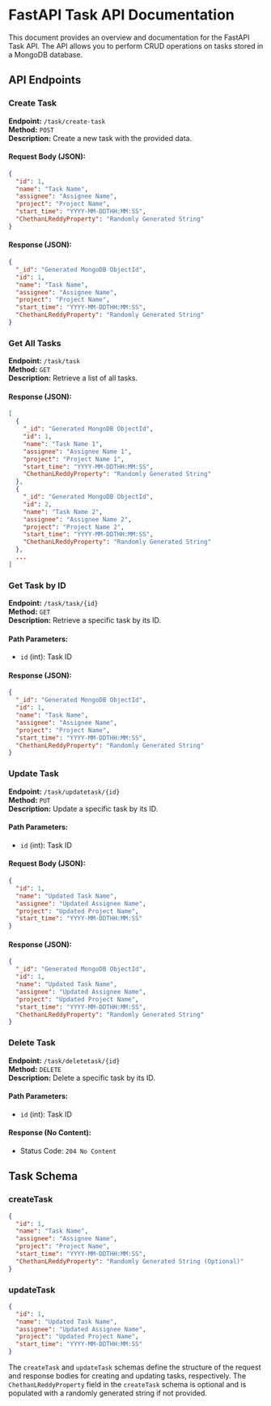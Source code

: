 # FastAPI Task API Documentation

This document provides an overview and documentation for the FastAPI Task API. The API allows you to perform CRUD operations on tasks stored in a MongoDB database.

## API Endpoints

### Create Task

**Endpoint:** `/task/create-task`  
**Method:** `POST`  
**Description:** Create a new task with the provided data.

#### Request Body (JSON):

```json
{
  "id": 1,
  "name": "Task Name",
  "assignee": "Assignee Name",
  "project": "Project Name",
  "start_time": "YYYY-MM-DDTHH:MM:SS",
  "ChethanLReddyProperty": "Randomly Generated String"
}
```

#### Response (JSON):

```json
{
  "_id": "Generated MongoDB ObjectId",
  "id": 1,
  "name": "Task Name",
  "assignee": "Assignee Name",
  "project": "Project Name",
  "start_time": "YYYY-MM-DDTHH:MM:SS",
  "ChethanLReddyProperty": "Randomly Generated String"
}
```

### Get All Tasks

**Endpoint:** `/task/task`  
**Method:** `GET`  
**Description:** Retrieve a list of all tasks.

#### Response (JSON):

```json
[
  {
    "_id": "Generated MongoDB ObjectId",
    "id": 1,
    "name": "Task Name 1",
    "assignee": "Assignee Name 1",
    "project": "Project Name 1",
    "start_time": "YYYY-MM-DDTHH:MM:SS",
    "ChethanLReddyProperty": "Randomly Generated String"
  },
  {
    "_id": "Generated MongoDB ObjectId",
    "id": 2,
    "name": "Task Name 2",
    "assignee": "Assignee Name 2",
    "project": "Project Name 2",
    "start_time": "YYYY-MM-DDTHH:MM:SS",
    "ChethanLReddyProperty": "Randomly Generated String"
  },
  ...
]
```

### Get Task by ID

**Endpoint:** `/task/task/{id}`  
**Method:** `GET`  
**Description:** Retrieve a specific task by its ID.

#### Path Parameters:

- `id` (int): Task ID

#### Response (JSON):

```json
{
  "_id": "Generated MongoDB ObjectId",
  "id": 1,
  "name": "Task Name",
  "assignee": "Assignee Name",
  "project": "Project Name",
  "start_time": "YYYY-MM-DDTHH:MM:SS",
  "ChethanLReddyProperty": "Randomly Generated String"
}
```

### Update Task

**Endpoint:** `/task/updatetask/{id}`  
**Method:** `PUT`  
**Description:** Update a specific task by its ID.

#### Path Parameters:

- `id` (int): Task ID

#### Request Body (JSON):

```json
{
  "id": 1,
  "name": "Updated Task Name",
  "assignee": "Updated Assignee Name",
  "project": "Updated Project Name",
  "start_time": "YYYY-MM-DDTHH:MM:SS"
}
```

#### Response (JSON):

```json
{
  "_id": "Generated MongoDB ObjectId",
  "id": 1,
  "name": "Updated Task Name",
  "assignee": "Updated Assignee Name",
  "project": "Updated Project Name",
  "start_time": "YYYY-MM-DDTHH:MM:SS",
  "ChethanLReddyProperty": "Randomly Generated String"
}
```

### Delete Task

**Endpoint:** `/task/deletetask/{id}`  
**Method:** `DELETE`  
**Description:** Delete a specific task by its ID.

#### Path Parameters:

- `id` (int): Task ID

#### Response (No Content):

- Status Code: `204 No Content`

## Task Schema

### createTask

```json
{
  "id": 1,
  "name": "Task Name",
  "assignee": "Assignee Name",
  "project": "Project Name",
  "start_time": "YYYY-MM-DDTHH:MM:SS",
  "ChethanLReddyProperty": "Randomly Generated String (Optional)"
}
```

### updateTask

```json
{
  "id": 1,
  "name": "Updated Task Name",
  "assignee": "Updated Assignee Name",
  "project": "Updated Project Name",
  "start_time": "YYYY-MM-DDTHH:MM:SS"
}
```

The `createTask` and `updateTask` schemas define the structure of the request and response bodies for creating and updating tasks, respectively. The `ChethanLReddyProperty` field in the `createTask` schema is optional and is populated with a randomly generated string if not provided.
